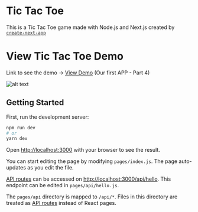 # Tic Tac Toe

This is a Tic Tac Toe game made with Node.js and Next.js created by [`create-next-app`](https://github.com/vercel/next.js/tree/canary/packages/create-next-app)

# View Tic Tac Toe Demo

Link to see the demo → [View Demo](https://nextjs-tic-tac-toe-polar502.herokuapp.com/)
(Our first APP - Part 4)

![alt text](https://raw.githubusercontent.com/Polar502/nextjs-tic-tac-toe/798c002589d020ebf79390b7dca1cddf51cac6cb/public/Captura%20de%20pantalla%20(62).png)


## Getting Started

First, run the development server:

```bash
npm run dev
# or
yarn dev
```

Open [http://localhost:3000](http://localhost:3000) with your browser to see the result.

You can start editing the page by modifying `pages/index.js`. The page auto-updates as you edit the file.

[API routes](https://nextjs.org/docs/api-routes/introduction) can be accessed on [http://localhost:3000/api/hello](http://localhost:3000/api/hello). This endpoint can be edited in `pages/api/hello.js`.

The `pages/api` directory is mapped to `/api/*`. Files in this directory are treated as [API routes](https://nextjs.org/docs/api-routes/introduction) instead of React pages.
